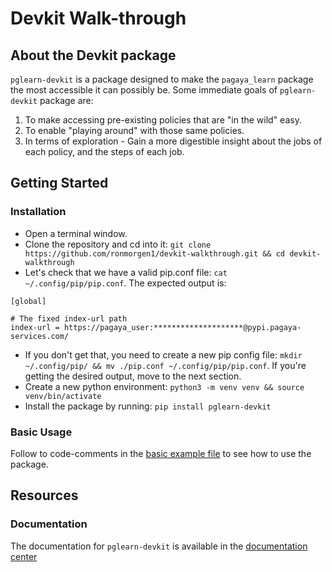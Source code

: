 # Devkit Walk-through

## About the Devkit package
`pglearn-devkit` is a package designed to make the `pagaya_learn` package the most accessible it can possibly be. Some immediate goals of `pglearn-devkit` package are:
1. To make accessing pre-existing policies that are "in the wild" easy.
2. To enable "playing around" with those same policies.
3. In terms of exploration - Gain a more digestible insight about the jobs of each policy, and the steps of each job.

## Getting Started

### Installation

- Open a terminal window.
- Clone the repository and cd into it: `git clone https://github.com/ronmorgen1/devkit-walkthrough.git && cd devkit-walkthrough`
- Let's check that we have a valid pip.conf file: `cat ~/.config/pip/pip.conf`. The expected output is:
```
[global]

# The fixed index-url path
index-url = https://pagaya_user:********************@pypi.pagaya-services.com/
```
- If you don't get that, you need to create a new pip config file: `mkdir ~/.config/pip/ && mv ./pip.conf ~/.config/pip/pip.conf`. If you're getting the desired output, move to the next section.
- Create a new python environment: `python3 -m venv venv && source venv/bin/activate`
- Install the package by running: `pip install pglearn-devkit`

### Basic Usage

Follow to code-comments in the [basic example file](file:///basic-example.py) to see how to use the package.







## Resources
### Documentation
The documentation for `pglearn-devkit` is available in the [documentation center](https://verbose-carnival-77bce7c3.pages.github.io/pglearn-devkit/)
